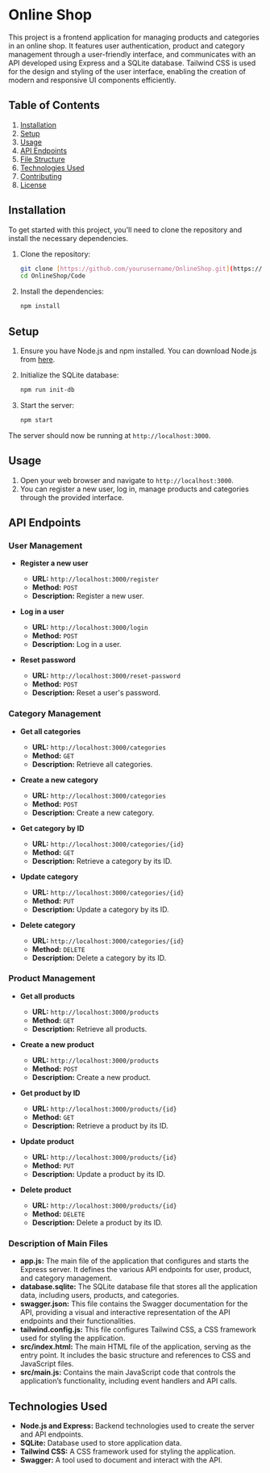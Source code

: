 # Online Shop

This project is a frontend application for managing products and categories in an online shop. It features user authentication, product and category management through a user-friendly interface, and communicates with an API developed using Express and a SQLite database. Tailwind CSS is used for the design and styling of the user interface, enabling the creation of modern and responsive UI components efficiently.

## Table of Contents

1. [Installation](#installation)
2. [Setup](#setup)
3. [Usage](#usage)
4. [API Endpoints](#api-endpoints)
5. [File Structure](#file-structure)
6. [Technologies Used](#technologies-used)
7. [Contributing](#contributing)
8. [License](#license)

## Installation

To get started with this project, you'll need to clone the repository and install the necessary dependencies.

1. Clone the repository:
    ```sh
    git clone [https://github.com/yourusername/OnlineShop.git](https://github.com/A5TUT0/OnlineShop.git)
    cd OnlineShop/Code
    ```

2. Install the dependencies:
    ```sh
    npm install
    ```

## Setup

1. Ensure you have Node.js and npm installed. You can download Node.js from [here](https://nodejs.org/).

2. Initialize the SQLite database:
    ```sh
    npm run init-db
    ```

3. Start the server:
    ```sh
    npm start
    ```

The server should now be running at `http://localhost:3000`.

## Usage

1. Open your web browser and navigate to `http://localhost:3000`.
2. You can register a new user, log in, manage products and categories through the provided interface.

## API Endpoints

### User Management

- **Register a new user**
  - **URL:** `http://localhost:3000/register`
  - **Method:** `POST`
  - **Description:** Register a new user.

- **Log in a user**
  - **URL:** `http://localhost:3000/login`
  - **Method:** `POST`
  - **Description:** Log in a user.

- **Reset password**
  - **URL:** `http://localhost:3000/reset-password`
  - **Method:** `POST`
  - **Description:** Reset a user's password.

### Category Management

- **Get all categories**
  - **URL:** `http://localhost:3000/categories`
  - **Method:** `GET`
  - **Description:** Retrieve all categories.

- **Create a new category**
  - **URL:** `http://localhost:3000/categories`
  - **Method:** `POST`
  - **Description:** Create a new category.

- **Get category by ID**
  - **URL:** `http://localhost:3000/categories/{id}`
  - **Method:** `GET`
  - **Description:** Retrieve a category by its ID.

- **Update category**
  - **URL:** `http://localhost:3000/categories/{id}`
  - **Method:** `PUT`
  - **Description:** Update a category by its ID.

- **Delete category**
  - **URL:** `http://localhost:3000/categories/{id}`
  - **Method:** `DELETE`
  - **Description:** Delete a category by its ID.

### Product Management

- **Get all products**
  - **URL:** `http://localhost:3000/products`
  - **Method:** `GET`
  - **Description:** Retrieve all products.

- **Create a new product**
  - **URL:** `http://localhost:3000/products`
  - **Method:** `POST`
  - **Description:** Create a new product.

- **Get product by ID**
  - **URL:** `http://localhost:3000/products/{id}`
  - **Method:** `GET`
  - **Description:** Retrieve a product by its ID.

- **Update product**
  - **URL:** `http://localhost:3000/products/{id}`
  - **Method:** `PUT`
  - **Description:** Update a product by its ID.

- **Delete product**
  - **URL:** `http://localhost:3000/products/{id}`
  - **Method:** `DELETE`
  - **Description:** Delete a product by its ID.

### Description of Main Files

- **app.js:** The main file of the application that configures and starts the Express server. It defines the various API endpoints for user, product, and category management.
- **database.sqlite:** The SQLite database file that stores all the application data, including users, products, and categories.
- **swagger.json:** This file contains the Swagger documentation for the API, providing a visual and interactive representation of the API endpoints and their functionalities.
- **tailwind.config.js:** This file configures Tailwind CSS, a CSS framework used for styling the application.
- **src/index.html:** The main HTML file of the application, serving as the entry point. It includes the basic structure and references to CSS and JavaScript files.
- **src/main.js:** Contains the main JavaScript code that controls the application’s functionality, including event handlers and API calls.

## Technologies Used

- **Node.js and Express:** Backend technologies used to create the server and API endpoints.
- **SQLite:** Database used to store application data.
- **Tailwind CSS:** A CSS framework used for styling the application.
- **Swagger:** A tool used to document and interact with the API.
